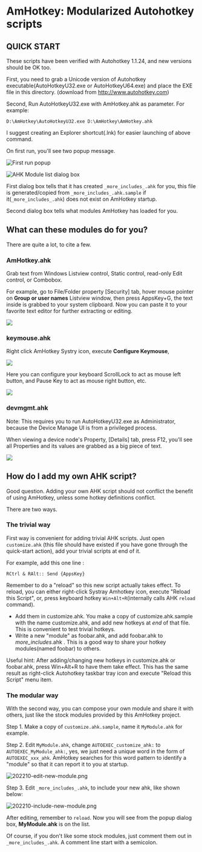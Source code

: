 # AmHotkey: Modularized Autohotkey scripts

## QUICK START 

These scripts have been verified with Autohotkey 1.1.24, and new versions should be OK too.

First, you need to grab a Unicode version of Autohotkey executable(AutoHotkeyU32.exe or AutoHotkeyU64.exe) and place the EXE file in this directory. (download from http://www.autohotkey.com)

Second, Run AutoHotkeyU32.exe with AmHotkey.ahk as parameter. For example:

	D:\AmHotkey\AutoHotkeyU32.exe D:\AmHotkey\AmHotkey.ahk

I suggest creating an Explorer shortcut(.lnk) for easier launching of above command.

On first run, you'll see two popup message.

![First run popup](doc/202210-first-run.png)

![AHK Module list dialog box](doc/202210-module-list.png)

First dialog box tells that it has created `_more_includes_.ahk` for you, this file is generated/copied from `_more_includes_.ahk.sample` if it(`_more_includes_.ahk`) does not exist on AmHotkey startup.

Second dialog box tells what modules AmHotkey has loaded for you.

## What can these modules do for you?

There are quite a lot, to cite a few.

### AmHotkey.ahk 

Grab text from Windows Listview control, Static control, read-only Edit control, or Combobox.

For example, go to File/Folder property [Security] tab, hover mouse pointer on **Group or user names** Listview window, then press AppsKey+G, the text inside is grabbed to your system clipboard. Now you can paste it to your favorite text editor for further extracting or editing.

![](doc/202210-App+G-grabtext.png)

### keymouse.ahk

Right click AmHotkey Systry icon, execute **Configure Keymouse**, 

![](doc/202210-keymouse-tray-menu.png)

Here you can configure your keyboard ScrollLock to act as mouse left button, and Pause Key to act as mouse right button, etc.

![](doc/202210-keymouse-cfgui.png)

### devmgmt.ahk

Note: This requires you to run AutoHotkeyU32.exe as Administrator, because the Device Manage UI is from a privileged process.

When viewing a device node's Property, [Details] tab, press F12, you'll see all Properties and its values are grabbed as a big piece of text.

![](doc/202210-devmgmt-grab-properties.png) 

## How do I add my own AHK script?

Good question. Adding your own AHK script should not conflict the benefit of using AmHotkey, unless some hotkey definitions conflict.

There are two ways.

### The trivial way

First way is convenient for adding trivial AHK scripts. Just open `customize.ahk` (this file should have existed if you have gone through the quick-start action), add your trivial scripts at end of it. 

For example, add this one line :

    RCtrl & RAlt:: Send {AppsKey}

Remember to do a "reload" so this new script actually takes effect. To reload, you can either right-click Systray Amhotkey icon, execute "Reload this Script", or, press keyboard hotkey `Win+Alt+R`(internally calls AHK `reload` command).


* Add them in customize.ahk. You make a copy of customize.ahk.sample with the name customize.ahk, and add new hotkeys at *end* of that file. This is convenient to test trivial hotkeys.
* Write a new "module" as foobar.ahk, and add foobar.ahk to _more_includes_.ahk . This is a good way to share your hotkey modules(named foobar) to others.

Useful hint: After adding/changing new hotkeys in customize.ahk or foobar.ahk, press Win+Alt+R to have them take effect. This has the same result as right-click Autohotkey taskbar tray icon and execute "Reload this Script" menu item.

### The modular way 

With the second way, you can compose your own module and share it with others, just like the stock modules provided by this AmHotkey project.

Step 1. Make a copy of `customize.ahk.sample`, name it `MyModule.ahk` for example. 

Step 2. Edit `MyModule.ahk`, change `AUTOEXEC_customize_ahk:` to `AUTOEXEC_MyModule_ahk:`, yes, we just need a unique word in the form of `AUTOEXEC_xxx_ahk`. AmHotkey searches for this word pattern to identify a "module" so that it can report it to you at startup.

![202210-edit-new-module.png](doc/202210-edit-new-module.png)

Step 3. Edit `_more_includes_.ahk`, to include your new ahk, like shown below:

![202210-include-new-module.png](doc/202210-include-new-module.png)

After editing, remember to `reload`. Now you will see from the popup dialog box, **MyModule.ahk** is on the list.

Of course, if you don't like some stock modules, just comment them out in `_more_includes_.ahk`. A comment line start with a semicolon. 

